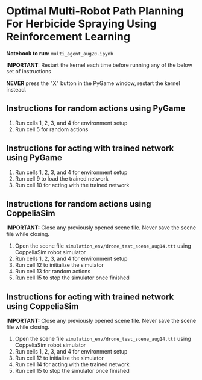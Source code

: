 # Optimal Multi-Robot Path Planning For Herbicide Spraying Using Reinforcement Learning

**Notebook to run:** `multi_agent_aug20.ipynb`

**IMPORTANT:** Restart the kernel each time before running any of the below set of instructions

**NEVER** press the "X" button in the PyGame window, restart the kernel instead.

## Instructions for random actions using PyGame

1. Run cells 1, 2, 3, and 4 for environment setup
2. Run cell 5 for random actions

## Instructions for acting with trained network using PyGame

1. Run cells 1, 2, 3, and 4 for environment setup
2. Run cell 9 to load the trained network
3. Run cell 10 for acting with the trained network

## Instructions for random actions using CoppeliaSim

**IMPORTANT:** Close any previously opened scene file. Never save the scene file while closing.

1. Open the scene file `simulation_env/drone_test_scene_aug14.ttt` using CoppeliaSim robot simulator
2. Run cells 1, 2, 3, and 4 for environment setup
3. Run cell 12 to initialize the simulator
4. Run cell 13 for random actions
5. Run cell 15 to stop the simulator once finished

## Instructions for acting with trained network using CoppeliaSim

**IMPORTANT:** Close any previously opened scene file. Never save the scene file while closing.

1. Open the scene file `simulation_env/drone_test_scene_aug14.ttt` using CoppeliaSim robot simulator
2. Run cells 1, 2, 3, and 4 for environment setup
3. Run cell 12 to initialize the simulator
4. Run cell 14 for acting with the trained network
5. Run cell 15 to stop the simulator once finished
